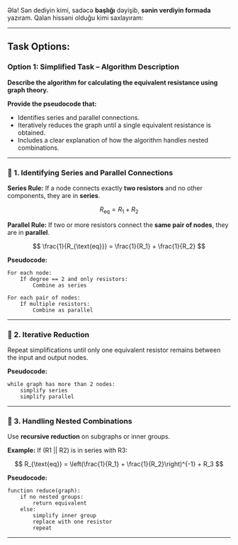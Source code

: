 Əla! Sən dediyin kimi, sadəcə **başlığı** dəyişib, **sənin verdiyin formada** yazıram. Qalan hissəni olduğu kimi saxlayıram:

---

## **Task Options:**

### **Option 1: Simplified Task – Algorithm Description**

**Describe the algorithm for calculating the equivalent resistance using graph theory.**

**Provide the pseudocode that:**

* Identifies series and parallel connections.
* Iteratively reduces the graph until a single equivalent resistance is obtained.
* Includes a clear explanation of how the algorithm handles nested combinations.

---

### 🔹 1. Identifying Series and Parallel Connections

**Series Rule:**
If a node connects exactly **two resistors** and no other components, they are in **series**.

$$
R_{\text{eq}} = R_1 + R_2
$$

**Parallel Rule:**
If two or more resistors connect the **same pair of nodes**, they are in **parallel**.

$$
\frac{1}{R_{\text{eq}}} = \frac{1}{R_1} + \frac{1}{R_2}
$$

**Pseudocode:**

```text
For each node:
    If degree == 2 and only resistors:
        Combine as series

For each pair of nodes:
    If multiple resistors:
        Combine as parallel
```

---

### 🔹 2. Iterative Reduction

Repeat simplifications until only one equivalent resistor remains between the input and output nodes.

**Pseudocode:**

```text
while graph has more than 2 nodes:
    simplify series
    simplify parallel
```

---

### 🔹 3. Handling Nested Combinations

Use **recursive reduction** on subgraphs or inner groups.

**Example:**
If (R1 || R2) is in series with R3:

$$
R_{\text{eq}} = \left(\frac{1}{R_1} + \frac{1}{R_2}\right)^{-1} + R_3
$$

**Pseudocode:**

```text
function reduce(graph):
    if no nested groups:
        return equivalent
    else:
        simplify inner group
        replace with one resistor
        repeat
```

---


